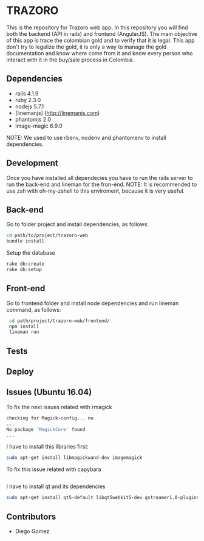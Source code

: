 TRAZORO
====

This is the repository for Trazoro web app. In this repository you will find both the backend (API in rails) and frontend (AngularJS). The main objective of this app is trace the colombian gold and to verify that it is legal. This app don't try to legalize the gold, it is only a way to manage the gold documentation and know where come from it and know every person who interact with it in the buy/sale process in Colombia.

## Dependencies

- rails 4.1.9
- ruby 2.3.0
- nodejs 5.7.1
- [linemanjs] (http://linemanjs.com)
- phantomjs 2.0
- image-magic 6.9.0

NOTE: We used to use rbenv, nodenv and phantomenv to install dependencies.

## Development

Once you have installed all dependecies you have to run the rails server to run the back-end and lineman for the fron-end.
NOTE: It is recommended to use zsh with oh-my-zshell to this enviroment, because it is very useful.

## Back-end

Go to folder project and install dependencies, as follows:

```sh
cd path/to/project/trazoro-web
bundle install
```

Setup the database
```sh
rake db:create
rake db:setup
```

## Front-end

Go to frontend folder and install node dependencies and run lineman command, as follows:

```sh
 cd path/project/trazoro-web/frontend/
 npm install
 lineman run
```

## Tests

## Deploy

## Issues (Ubuntu 16.04)

To fix the next issues related with rmagick

```sh
checking for Magick-config... no
...
No package 'MagickCore' found
...
```

I have to install this libraries first:

```sh
sudo apt-get install libmagickwand-dev imagemagick
```

To fix this issue related with capybara

```sh
```

I have to install qt and its dependencies

```sh
sudo apt-get install qt5-default libqt5webkit5-dev gstreamer1.0-plugins-base gstreamer1.0-tools gstreamer1.0-x
```
## Contributors

- Diego Gomez
